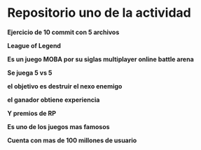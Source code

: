 # Repositorio uno de la actividad 

**Ejercicio de 10 commit con 5 archivos**

**League of Legend**

**Es un juego MOBA por su siglas multiplayer online battle arena**

**Se juega 5 vs 5**

**el objetivo es destruir el nexo enemigo**

**el ganador obtiene experiencia**

**Y premios de RP**

**Es uno de los juegos mas famosos**

**Cuenta con mas de 100 millones de usuario**


